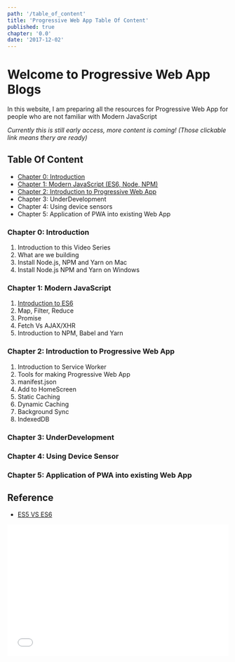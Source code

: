 ```yaml
---
path: '/table_of_content'
title: 'Progressive Web App Table Of Content'
published: true
chapter: '0.0'
date: '2017-12-02'
---
```


# Welcome to Progressive Web App Blogs
In this website, I am preparing all the resources for Progressive Web App for people who are not familiar with Modern JavaScript

_Currently this is still early access, more content is coming! (Those clickable link means thery are ready)_

## Table Of Content
- [Chapter 0: Introduction](#chapter-0)
- [Chapter 1: Modern JavaScript (ES6, Node, NPM)](#chapter-1)
- [Chapter 2: Introduction to Progressive Web App](#chapter-2)
- Chapter 3: UnderDevelopment
- Chapter 4: Using device sensors
- Chapter 5: Application of PWA into existing Web App

<span id="chapter-0"></span>
### Chapter 0: Introduction
1) Introduction to this Video Series
2) What are we building
3) Install Node.js, NPM and Yarn on Mac
4) Install Node.js NPM and Yarn on Windows

<span id="chapter-1"></span>
### Chapter 1: Modern JavaScript
1) [Introduction to ES6](/c1-1-intro-to-es6)
2) Map, Filter, Reduce
3) Promise
4) Fetch Vs AJAX/XHR
5) Introduction to NPM, Babel and Yarn

<span id="chapter-2"></span>
### Chapter 2: Introduction to Progressive Web App
1) Introduction to Service Worker
2) Tools for making Progressive Web App
3) manifest.json
4) Add to HomeScreen
5) Static Caching
6) Dynamic Caching
7) Background Sync
8) IndexedDB

### Chapter 3: UnderDevelopment


### Chapter 4: Using Device Sensor

### Chapter 5: Application of PWA into existing Web App


## Reference
- [ES5 VS ES6](https://medium.com/front-end-hacking/es6-vs-es5-9254f8390332)


<iframe width="100%" height="300" src="//jsfiddle.net/superoo7/dz32xadv/embedded/" allowpaymentrequest allowfullscreen="allowfullscreen" frameborder="0"></iframe>
